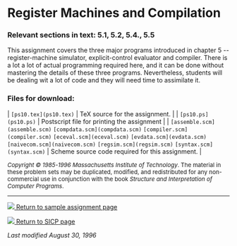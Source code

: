# Register Machines and Compilation

### Relevant sections in text: 5.1, 5.2, 5.4., 5.5

This assignment covers the three major programs introduced in chapter 5 -- register-machine simulator, explicit-control evaluator and compiler. There is a lot a lot of actual programming required here, and it can be done without mastering the details of these three programs. Nevertheless, students will be dealing wit a lot of code and they will need time to assimilate it.

### Files for download:

| `[ps10.tex](ps10.tex)` | TeX source for the assignment. |
| `[ps10.ps](ps10.ps)` | Postscript file for printing the assignment |
| `[assemble.scm](assemble.scm)`
`[compdata.scm](compdata.scm)`
`[compiler.scm](compiler.scm)`
`[eceval.scm](eceval.scm)`
`[evdata.scm](evdata.scm)`
`[naivecom.scm](naivecom.scm)`
`[regsim.scm](regsim.scm)`
`[syntax.scm](syntax.scm)` | Scheme source code required for this assignment. |

<font size="-1">_Copyright © 1985-1996 Massachusetts Institute of Technology_.
The material in these problem sets may be duplicated, modified, and redistributed for any non-commercial use in conjunction with the book _Structure and Interpretation of Computer Programs_.</font>

* * *

[![](../back.gif) Return to sample assignment page](../../psets)

[![](../back.gif) Return to SICP page](/sicp)

_Last modified August 30, 1996_
